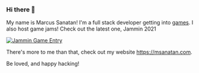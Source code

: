 ### Hi there 👋

My name is Marcus Sanatan! I'm a full stack developer getting into [games](https://msanatan.itch.io/). I also host game jams! Check out the latest one, Jammin 2021

[![Jammin Game Entry](https://img.youtube.com/vi/fiCOIeDXIrg/0.jpg)](https://www.youtube.com/watch?v=fiCOIeDXIrg "Jammin 2021")

There's more to me than that, check out my website <https://msanatan.com>.

Be loved, and happy hacking!

<!--
**msanatan/msanatan** is a ✨ _special_ ✨ repository because its `README.md` (this file) appears on your GitHub profile.

Here are some ideas to get you started:

- 🔭 I’m currently working on ...
- 🌱 I’m currently learning ...
- 👯 I’m looking to collaborate on ...
- 🤔 I’m looking for help with ...
- 💬 Ask me about ...
- 📫 How to reach me: ...
- 😄 Pronouns: ...
- ⚡ Fun fact: ...
-->
